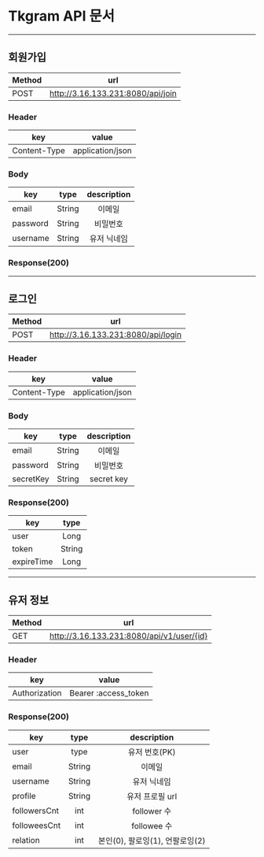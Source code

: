 # Tkgram API 문서

---
## 회원가입
| Method | url |
|---|:---:|
| POST | http://3.16.133.231:8080/api/join

### Header
| key | value |
|---|:---:|
| Content-Type | application/json |

### Body
| key | type | description |
|---|:---:|:---:|
| email | String | 이메일 |
| password | String | 비밀번호 |
| username | String | 유저 닉네임 |

### Response(200)

---
## 로그인
| Method | url |
|---|:---:|
| POST | http://3.16.133.231:8080/api/login

### Header
| key | value |
|---|:---:|
| Content-Type | application/json |

### Body
| key | type | description |
|---|:---:|:---:|
| email | String | 이메일 |
| password | String | 비밀번호 |
| secretKey | String | secret key |

### Response(200)
| key | type |
|---|:---:|
| user | Long |
| token | String |
| expireTime | Long |

---
## 유저 정보
| Method | url |
|---|:---:|
| GET | http://3.16.133.231:8080/api/v1/user/{id}

### Header
| key | value |
|---|:---:|
| Authorization | Bearer :access_token |

### Response(200)
| key | type | description |
|---|:---:|:---:|
| user | type | 유저 번호(PK) |
| email | String | 이메일 |
| username | String | 유저 닉네임 |
| profile | String | 유저 프로필 url |
| followersCnt | int | follower 수 |
| followeesCnt | int | followee 수 |
| relation | int | 본인(0), 팔로잉(1), 언팔로잉(2) |
